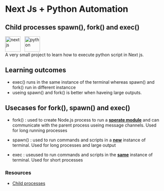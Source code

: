 # Next Js + Python Automation

## Child processes spawn(), fork() and exec()

<img align="left" alt="next js" width="50px" style="padding-right:10px;" src="https://www.svgrepo.com/show/354113/nextjs-icon.svg" />
<img align="left" alt="python" width="50px" style="padding-right:10px;" src="https://upload.wikimedia.org/wikipedia/commons/thumb/c/c3/Python-logo-notext.svg/1869px-Python-logo-notext.svg.png" />

<br/>
<br/>
<br/>
A very small project to learn how to execute python script in Next js.

## Learning outcomes

-   exec() runs in the same instance of the terminal whereas spawn() and fork() run in different instancce
-   useing spawn() and fork() is better when haveing large outputs.

## Usecases for fork(), spawn() and exec()

-   fork() : used to create Node.js process to run a <ins>**sperate module**</ins> and can communicate with the parent process useing message channels. Used for long running processes

-   spawn() : used to run commands and scripts in a <ins>**new**</ins> instance of terminal. Used for long processes and large output

-   exec : useused to run commands and scripts in the <ins>**same**</ins> instance of terminal. Used for short processes

### Resources

-   [Child processes](https://www.javatpoint.com/nodejs-child-process)
